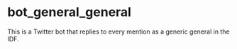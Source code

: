 # bot_general_general
This is a Twitter bot that replies to every mention as a generic general in the IDF.
